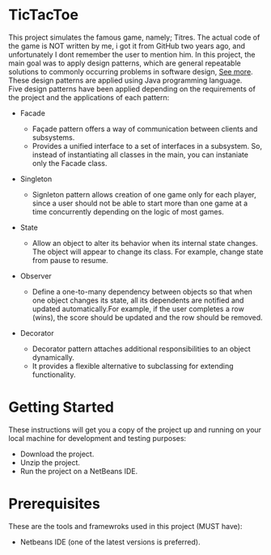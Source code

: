 # TicTacToe

This project simulates the famous game, namely; Titres. The actual code of the game is NOT written by me, i got it from GitHub two years ago, and unfortunately I dont remember the user to mention him.
In this project, the main goal was to apply design patterns, which are  general repeatable solutions to commonly occurring problems in software design, [See more](https://sourcemaking.com/design_patterns). These design patterns are applied  using Java programming language.
<br>
Five design patterns have been applied depending on the requirements of the project and the applications of each pattern:

- Facade
  - Façade pattern offers a way of communication between clients and subsystems.
  - Provides a unified interface to a set of interfaces in a subsystem. So, instead of instantiating all classes in the main, you can instaniate only the Facade class.

- Singleton
  - Signleton pattern allows creation of one game only for each player, since a user should
    not be able to start more than one game at a time concurrently depending on the logic of most games.
  
- State
  - Allow an object to alter its behavior when its internal state changes. The object
    will appear to change its class. For example, change state from pause to  resume.

- Observer
  - Define a one-to-many dependency between objects so that when one object
    changes its state, all its dependents are notified and updated automatically.For example, if the user completes a row (wins), the score should be updated and the row should be removed. 

- Decorator
  - Decorator pattern attaches additional responsibilities to an object dynamically.
  - It provides a flexible alternative to subclassing for extending functionality.


# Getting Started

These instructions will get you a copy of the project up and running on your local machine for development and testing purposes:
- Download the project.
- Unzip the project.
- Run the project on a NetBeans IDE.

# Prerequisites

These are the tools and framewroks used in this project (MUST have):

- Netbeans IDE (one of the latest versions is preferred).



